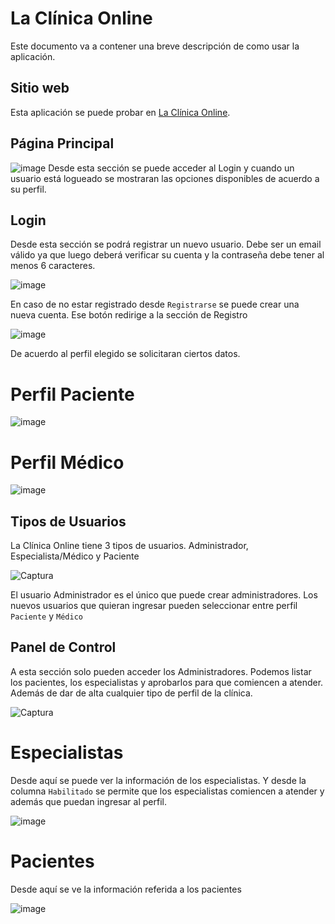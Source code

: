 # La Clínica Online
Este documento va a contener una breve descripción de como usar la aplicación.

## Sitio web
Esta aplicación se puede probar en [La Clínica Online](https://tp-clinica-pavon.web.app/).

## Página Principal
![image](https://user-images.githubusercontent.com/53911453/172965512-0cac8344-93d2-4141-9b74-e99d1a320ca5.png)
Desde esta sección se puede acceder al Login y cuando un usuario está logueado se mostraran las opciones disponibles de acuerdo a su perfil.

## Login
Desde esta sección se podrá registrar un nuevo usuario.
Debe ser un email válido ya que luego deberá verificar su cuenta y la contraseña debe tener al menos 6 caracteres.

![image](https://user-images.githubusercontent.com/53911453/172965890-993d48b6-7af5-478d-8052-61908cac9f7f.png)

En caso de no estar registrado desde `Registrarse` se puede crear una nueva cuenta. 
Ese botón redirige a la sección de Registro

![image](https://user-images.githubusercontent.com/53911453/198407991-8526499a-75e7-424c-beb4-594b9d8d95ea.png)


De acuerdo al perfil elegido se solicitaran ciertos datos.

# Perfil Paciente

![image](https://user-images.githubusercontent.com/53911453/172966256-54421e3f-db62-4dcd-b83d-550cd6f7929e.png)


# Perfil Médico

![image](https://user-images.githubusercontent.com/53911453/172966286-a13f7945-0d57-49c4-a614-8d067ff3f962.png)



## Tipos de Usuarios

La Clínica Online tiene 3 tipos de usuarios.
Administrador, Especialista/Médico y Paciente

![Captura](https://user-images.githubusercontent.com/53911453/172965020-c7a83991-f320-4894-8d65-b403478535e0.PNG)

El usuario Administrador es el único que puede crear administradores.
Los nuevos usuarios que quieran ingresar pueden seleccionar entre perfil `Paciente` y `Médico`

## Panel de Control

A esta sección solo pueden acceder los Administradores. 
Podemos listar los pacientes, los especialistas y aprobarlos para que comiencen a atender. 
Además de dar de alta cualquier tipo de perfil de la clínica.
  
![Captura](https://user-images.githubusercontent.com/53911453/172967145-f54eece6-3506-484b-81ba-4042d2042c6c.PNG)

# Especialistas

Desde aquí se puede ver la información de los especialistas.
Y desde la columna `Habilitado` se permite que los especialistas comiencen a atender y además que puedan ingresar al perfil.

![image](https://user-images.githubusercontent.com/53911453/172967488-ff671a0a-02e3-4b80-aeea-9da0d3833a68.png)

# Pacientes
 
Desde aquí se ve la información referida a los pacientes

![image](https://user-images.githubusercontent.com/53911453/172967564-3176c7a9-07bb-4e7a-b9b6-3fe06cfc571d.png)



  
